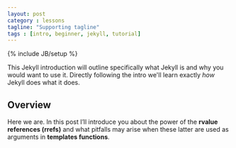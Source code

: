 ```yaml
---
layout: post
category : lessons
tagline: "Supporting tagline"
tags : [intro, beginner, jekyll, tutorial]
---
```

{% include JB/setup %}

This Jekyll introduction will outline specifically  what Jekyll is and why you would want to use it.
Directly following the intro we'll learn exactly _how_ Jekyll does what it does.

## Overview


Here we are. In this post I’ll introduce you about the power of the **rvalue references (rrefs)** and what pitfalls may arise when these latter are used as arguments in **templates functions**.

